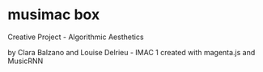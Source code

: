 # musimac box
Creative Project - Algorithmic Aesthetics

by Clara Balzano and Louise Delrieu - IMAC 1
created with magenta.js and MusicRNN

